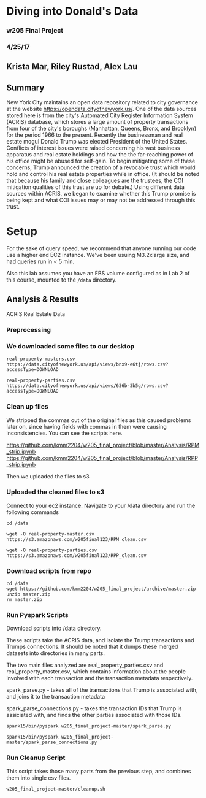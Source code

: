 # Diving into Donald's Data

### w205 Final Project

### 4/25/17

## Krista Mar, Riley Rustad, Alex Lau

## Summary

New York City maintains an open data repository related to city governance at the website https://opendata.cityofnewyork.us/. One of the data sources stored here is from the city's Automated City Register Information System (ACRIS) database, which stores a large amount of property transactions from four of the city's boroughs (Manhattan, Queens, Bronx, and Brooklyn) for the period 1966 to the present. Recently the businessman and real estate mogul Donald Trump was elected President of the United States. Conflicts of interest issues were raised concerning his vast business apparatus and real estate holdings and how the the far-reaching power of his office might be abused for self-gain. To begin mitigating some of these concerns, Trump announced the creation of a revocable trust which would hold and control his real estate properties while in office. (It should be noted that because his family and close colleagues are the trustees, the COI mitigation qualities of this trust are up for debate.) Using different data sources within ACRIS, we began to examine whether this Trump promise is being kept and what COI issues may or may not be addressed through this trust.

# Setup
For the sake of query speed, we recommend that anyone running our code use a higher end EC2 instance. We've been usuing M3.2xlarge size, and had queries run in < 5 min.

Also this lab assumes you have an EBS volume configured as in Lab 2 of this course, mounted to the `/data` directory.

## Analysis & Results

ACRIS Real Estate Data

### Preprocessing

### We downloaded some files to our desktop
```
real-property-masters.csv 
https://data.cityofnewyork.us/api/views/bnx9-e6tj/rows.csv?accessType=DOWNLOAD

real-property-parties.csv 
https://data.cityofnewyork.us/api/views/636b-3b5g/rows.csv?accessType=DOWNLOAD
```

### Clean up files

We stripped the commas out of the original files as this caused problems later on, since having fields with commas in them were causing inconsistencies. You can see the scripts here.

https://github.com/kmm2204/w205_final_project/blob/master/Analysis/RPM_strip.ipynb
https://github.com/kmm2204/w205_final_project/blob/master/Analysis/RPP_strip.ipynb

Then we uploaded the files to s3


### Uploaded the cleaned files to s3

Connect to your ec2 instance.
Navigate to your /data directory and run the following commands
```
cd /data

wget -O real-property-master.csv https://s3.amazonaws.com/w205final123/RPM_clean.csv 

wget -O real-property-parties.csv https://s3.amazonaws.com/w205final123/RPP_clean.csv
```

### Download scripts from repo
```
cd /data
wget https://github.com/kmm2204/w205_final_project/archive/master.zip
unzip master.zip
rm master.zip
```
### Run Pyspark Scripts

Download scripts into /data directory.

These scripts take the ACRIS data, and isolate the Trump transactions and Trumps connections. It should be noted that it dumps these merged datasets into directories in many parts.

The two main files analyzed are real_property_parties.csv and real_property_master.csv, which  contains information about the people involved with each transaction and the transaction metadata respectively.

spark_parse.py - takes all of the transactions that Trump is associated with, and joins it to the transaction metadata

spark_parse_connections.py - takes the transaction IDs that Trump is assiciated with, and finds the other parties associated with those IDs.

```
spark15/bin/pyspark w205_final_project-master/spark_parse.py

spark15/bin/pyspark w205_final_project-master/spark_parse_connections.py
```

### Run Cleanup Script
This script takes those many parts from the previous step, and combines them into single csv files.
```
w205_final_project-master/cleanup.sh
```